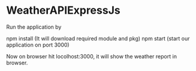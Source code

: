 # WeatherAPIExpressJs
Run the application by

npm install (It will download required module and pkg)
npm start (start our application on port 3000)


Now on browser hit locolhost:3000, it will show the weather report in browser.
